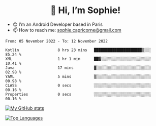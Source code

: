 <h1 align="center"> 👋 Hi, I’m Sophie! </h1>  

- 😊 I’m an Android Developer based in Paris
- 📫 How to reach me: sophie.capricorne@gmail.com


<!--START_SECTION:waka-->

```text
From: 05 November 2022 - To: 12 November 2022

Kotlin                 8 hrs 23 mins   █████████████████████▒░░░   85.24 %
XML                    1 hr 1 min      ██▓░░░░░░░░░░░░░░░░░░░░░░   10.41 %
Java                   17 mins         ▓░░░░░░░░░░░░░░░░░░░░░░░░   02.98 %
YAML                   5 mins          ▒░░░░░░░░░░░░░░░░░░░░░░░░   00.98 %
CLASS                  0 secs          ░░░░░░░░░░░░░░░░░░░░░░░░░   00.16 %
Properties             0 secs          ░░░░░░░░░░░░░░░░░░░░░░░░░   00.16 %
```

<!--END_SECTION:waka-->

[![My GitHub stats](https://github-readme-stats.vercel.app/api?username=sophicapri&show_icons=true&theme=buefy)](https://github.com/anuraghazra/github-readme-stats)

[![Top Languages](https://github-readme-stats.vercel.app/api/top-langs/?username=sophicapri&langs_count=2&layout=compact)](https://github.com/anuraghazra/github-readme-stats)

